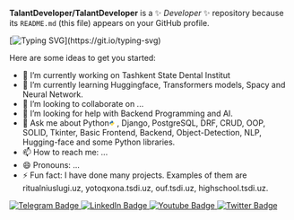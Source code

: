 **TalantDeveloper/TalantDeveloper** is a ✨ _Developer_ ✨ repository because its `README.md` (this file) appears on your GitHub profile.

[![Typing SVG](https://readme-typing-svg.demolab.com?font=Fira+Code&size=21&pause=1000&center=true&vCenter=true&random=false&width=435&lines=Hello+Everyone;My+name+is+Botirjon+Ergashov.;I+am+a+Software+Developer%2C;and+my+interests+%5BPython%2C+Django%2C+AI%5D.)](https://git.io/typing-svg)


Here are some ideas to get you started:

- 🔭 I’m currently working on Tashkent State Dental Institut
- 🌱 I’m currently learning Huggingface, Transformers models, Spacy and Neural Network.
- 👯 I’m looking to collaborate on ...
- 🤔 I’m looking for help with Backend Programming and AI.
- 💬 Ask me about Python<img src="https://github.com/devicons/devicon/blob/master/icons/python/python-original.svg" alt="Telegram Badge" width='10' /> , Django, PostgreSQL, DRF, CRUD, OOP, SOLID, Tkinter, Basic Frontend, Backend, Object-Detection, NLP, Hugging-face and some Python libraries.
- 📫 How to reach me: ...
- 😄 Pronouns: ...
- ⚡ Fun fact: I have done many projects. Examples of them are ritualniuslugi.uz, yotoqxona.tsdi.uz, ouf.tsdi.uz, highschool.tsdi.uz.
<div id="badges">
  <a href="https://t.me/Talantbek001">
    <img src="https://img.shields.io/badge/Telegram-success?style=for-the-badge&logo=telegram&logoColor=white" alt="Telegram Badge"/>
  </a>
  <a href="your-linkedin-URL">
    <img src="https://img.shields.io/badge/LinkedIn-blue?style=for-the-badge&logo=linkedin&logoColor=white" alt="LinkedIn Badge"/>
  </a>
  <a href="your-youtube-URL">
    <img src="https://img.shields.io/badge/YouTube-red?style=for-the-badge&logo=youtube&logoColor=white" alt="Youtube Badge"/>
  </a>
  <a href="your-twitter-URL">
    <img src="https://img.shields.io/badge/Twitter-blue?style=for-the-badge&logo=twitter&logoColor=white" alt="Twitter Badge"/>
  </a>

  
</div>
